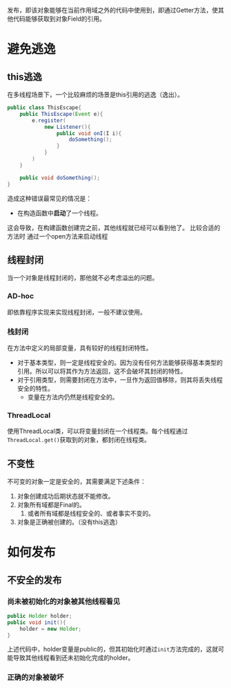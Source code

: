 发布，即该对象能够在当前作用域之外的代码中使用到，即通过Getter方法，使其他代码能够获取到对象Field的引用。

# 避免逃逸

## this逃逸

在多线程场景下，一个比较麻烦的场景是this引用的逃逸（逸出）。

```java
public class ThisEscape{
	public ThisEscape(Event e){
		e.register(
			new Listener(){
				public void onI(I i){
					doSomething();
				}
			}
		)
	}

	public void doSomething();
}
```

造成这种错误最常见的情况是：
- 在构造函数中**启动**了一个线程。

这会导致，在构建函数创建完之前，其他线程就已经可以看到他了。
比较合适的方法时 通过一个open方法来启动线程

## 线程封闭
当一个对象是线程封闭的，那他就不必考虑溢出的问题。
### AD-hoc
即依靠程序实现来实现线程封闭，一般不建议使用。
### 栈封闭
在方法中定义的局部变量，具有较好的线程封闭特性。
- 对于基本类型，则一定是线程安全的。因为没有任何方法能够获得基本类型的引用。所以可以将其作为方法返回，这不会破坏其封闭的特性。
- 对于引用类型，则需要封闭在方法中，一旦作为返回值移除，则其将丢失线程安全的特性。
	- 变量在方法内仍然是线程安全的。
### ThreadLocal
使用ThreadLocal类，可以将变量封闭在一个线程类。每个线程通过`ThreadLocal.get()`获取到的对象，都封闭在线程类。

## 不变性
不可变的对象一定是安全的，其需要满足下述条件：
1. 对象创建成功后期状态就不能修改。
2. 对象所有域都是Final的。
	1. 或者所有域都是线程安全的、或者事实不变的。
3. 对象是正确被创建的。（没有this逃逸）


# 如何发布
## 不安全的发布
### 尚未被初始化的对象被其他线程看见
```java
public Holder holder;
public void init(){
	holder = new Holder;
}
```
上述代码中，holder变量是public的，但其初始化时通过`init`方法完成的，这就可能导致其他线程看到还未初始化完成的holder。

### 正确的对象被破坏
